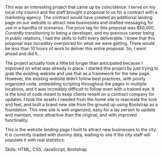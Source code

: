 This was an interesting project that came up by coincidence.  I serve on my local city council and the staff brought a proposal to us for a contract with a marketing agency.  The contract would have created an additional landing page on our website to attract new businesses and drafted messaging for use in a handful of scenarios.  The price tag for this proposal was $50,000.  Currently transitioning to being a developer, and my previous career being in public relations, I had the skills to fulfil every deliverable.  I knew that this proposal was incredibly overpriced for what we were getting.  There would be less than 10 hours of work to deliver this entire proposal.  So, I went ahead and did it...

The project actually took a little bit longer than anticipated because I improved on what was already in place.  I started this project by just trying to grab the existing website and use that as a framework for the new page.  However, the existing website didn't follow best practices, with poorly organized code, embedding scripting throughout the pages in multiple locations, and it was incredibly difficult to follow even with a trained eye.  It is the kind of code meant to keep clients reliant on a contract company for updates.  I took the assets I needed from the home site to reacreate the look and feel, and built a brand new site from the ground up using Bootstrap as a foundation.  This new site is well organized, easy for a lay person to update and maintain, more attractive than the original, and with improved functinality.

This is the website landing page I built to attract new businesses to the city.  It is currently loaded with dummy data, waiting to see if the city staff will populate it with real statistics.

Skills: HTML, CSS, JavaScript, Bootstrap  